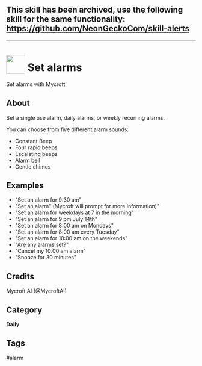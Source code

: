 ## This skill has been archived, use the following skill for the same functionality: https://github.com/NeonGeckoCom/skill-alerts

----------------------------------------------------------------------------------------------------------------------------------
# <img src='https://raw.githack.com/FortAwesome/Font-Awesome/master/svgs/solid/clock.svg' card_color='#5B6984' width='50' height='50' style='vertical-align:bottom'/> Set alarms
Set alarms with Mycroft

## About
Set a single use alarm, daily alarms, or weekly recurring alarms.

 You can choose from five different alarm sounds:
 * Constant Beep
 * Four rapid beeps
 * Escalating beeps
 * Alarm bell
 * Gentle chimes

## Examples
* "Set an alarm for 9:30 am"
* "Set an alarm" (Mycroft will prompt for more information)"
* "Set an alarm for weekdays at 7 in the morning"
* "Set an alarm for 9 pm July 14th"
* "Set an alarm for 8:00 am on Mondays"
* "Set an alarm for 8:00 am every Tuesday"
* "Set an alarm for 10:00 am on the weekends"
* "Are any alarms set?"
* "Cancel my 10:00 am alarm"
* "Snooze for 30 minutes"

## Credits
Mycroft AI (@MycroftAI)

## Category
**Daily**

## Tags
#alarm
